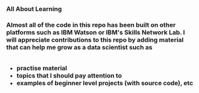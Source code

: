 <h3> All About Learning <h3/>
Almost all of the code in this repo has been built on other platforms such as IBM Watson or IBM's Skills Network Lab.
I will appreciate contributions to this repo by adding material that can help me grow as a data scientist such as <br/><br/>
  <ul>
  <li>practise material</li>
  <li>topics that I should pay attention to</li>
  <li>examples of beginner level projects (with source code), etc</li>
</ul>
